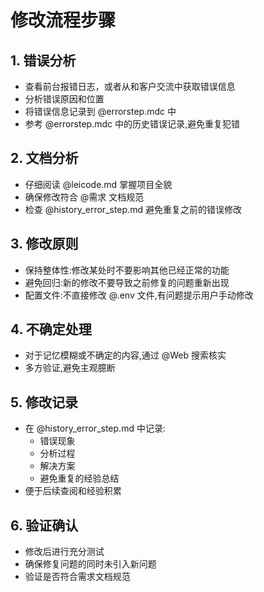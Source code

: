 # 修改流程步骤

## 1. 错误分析
- 查看前台报错日志，或者从和客户交流中获取错误信息
- 分析错误原因和位置
- 将错误信息记录到 @errorstep.mdc 中
- 参考 @errorstep.mdc 中的历史错误记录,避免重复犯错

## 2. 文档分析
- 仔细阅读 @leicode.md 掌握项目全貌
- 确保修改符合 @需求 文档规范
- 检查 @history_error_step.md 避免重复之前的错误修改

## 3. 修改原则
- 保持整体性:修改某处时不要影响其他已经正常的功能
- 避免回归:新的修改不要导致之前修复的问题重新出现
- 配置文件:不直接修改 @.env 文件,有问题提示用户手动修改

## 4. 不确定处理
- 对于记忆模糊或不确定的内容,通过 @Web 搜索核实
- 多方验证,避免主观臆断

## 5. 修改记录
- 在 @history_error_step.md 中记录:
  - 错误现象
  - 分析过程
  - 解决方案
  - 避免重复的经验总结
- 便于后续查阅和经验积累

## 6. 验证确认
- 修改后进行充分测试
- 确保修复问题的同时未引入新问题
- 验证是否符合需求文档规范 
